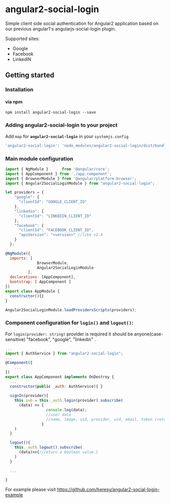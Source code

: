 # angular2-social-login
Simple client side social authentication for Angular2 application based on our previous angular1's angularjs-social-login plugin.

Supported sites:
- Google
- Facebook
- LinkedIN

## Getting started
### Installation

#### via npm

```shell
npm install angular2-social-login --save
```
### Adding angular2-social-login to your project
Add `map` for **`angular2-social-login`** in your `systemjs.config`
```javascript
'angular2-social-login': 'node_modules/angular2-social-login/dist/bundles/angular2-social-login.min.js'
```
### Main module configuration
```javascript
import { NgModule }      from '@angular/core';
import { AppComponent } from './app.component';
import { BrowserModule } from '@angular/platform-browser';
import { Angular2SocialLoginModule } from "angular2-social-login";

let providers = {
    "google": {
      "clientId": "GOOGLE_CLIENT_ID"
    },
    "linkedin": {
      "clientId": "LINKEDIN_CLIENT_ID"
    },
    "facebook": {
      "clientId": "FACEBOOK_CLIENT_ID",
      "apiVersion": "<version>" //like v2.4
    }
  };

@NgModule({
  imports: [ 
              BrowserModule,
              Angular2SocialLoginModule
          ],
  declarations: [AppComponent],
  bootstrap: [ AppComponent ]
})
export class AppModule { 
  constructor(){}
}

Angular2SocialLoginModule.loadProvidersScripts(providers);
```
### Component configuration for `login()` and `logout()`:
For `login(provider: string)` provider is required it should be anyone(case-sensitive) "facebook", "google", "linkedin" .
```javascript
...
import { AuthService } from "angular2-social-login";
...
@Component({
    ...
})
export class AppComponent implements OnDestroy {
  ...
  constructor(public _auth: AuthService){ }
  
  signIn(provider){
    this.sub = this._auth.login(provider).subscribe(
      (data) => {
                  console.log(data);
                  //user data
                  //name, image, uid, provider, uid, email, token (returns tokenId for google, accessToken for Facebook, no token for linkedIn)
                }
    )
  }

  logout(){
    this._auth.logout().subscribe(
      (data)=>{//return a boolean value.}
    )
  }

  ...

}
```
For example please visit https://github.com/heresy/angular2-social-login-example
